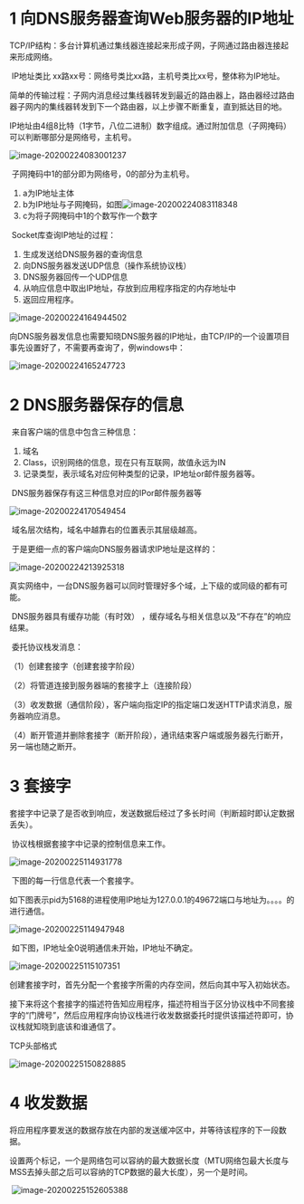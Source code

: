 # 1 向DNS服务器查询Web服务器的IP地址

​	TCP/IP结构：多台计算机通过集线器连接起来形成子网，子网通过路由器连接起来形成网络。

​	IP地址类比 xx路xx号：网络号类比xx路，主机号类比xx号，整体称为IP地址。

​	简单的传输过程：子网内消息经过集线器转发到最近的路由器上，路由器经过路由器子网内的集线器转发到下一个路由器，以上步骤不断重复，直到抵达目的地。

​	IP地址由4组8比特（1字节，八位二进制）数字组成。通过附加信息（子网掩码）可以判断哪部分是网络号，主机号。

![image-20200224083001237](%E7%BD%91%E7%BB%9C%E7%9A%84%E8%BF%9E%E6%8E%A5.assets/image-20200224083001237.png)

​	子网掩码中1的部分即为网络号，0的部分为主机号。

1. a为IP地址主体
2. b为IP地址与子网掩码，如图![image-20200224083118348](%E7%BD%91%E7%BB%9C%E7%9A%84%E8%BF%9E%E6%8E%A5.assets/image-20200224083118348.png)
3. c为将子网掩码中1的个数写作一个数字



​	Socket库查询IP地址的过程：

1. 生成发送给DNS服务器的查询信息
2. 向DNS服务器发送UDP信息（操作系统协议栈）
3. DNS服务器回传一个UDP信息
4. 从响应信息中取出IP地址，存放到应用程序指定的内存地址中
5. 返回应用程序。



![image-20200224164944502](%E7%BD%91%E7%BB%9C%E7%9A%84%E8%BF%9E%E6%8E%A5.assets/image-20200224164944502.png)

​	向DNS服务器发信息也需要知晓DNS服务器的IP地址，由TCP/IP的一个设置项目事先设置好了，不需要再查询了，例windows中：

![image-20200224165247723](%E7%BD%91%E7%BB%9C%E7%9A%84%E8%BF%9E%E6%8E%A5.assets/image-20200224165247723.png)

# 2 DNS服务器保存的信息

​	来自客户端的信息中包含三种信息：

1. 域名
2. Class，识别网络的信息，现在只有互联网，故值永远为IN
3. 记录类型，表示域名对应何种类型的记录，IP地址or邮件服务器等。

​	DNS服务器保存有这三种信息对应的IPor邮件服务器等

![image-20200224170549454](%E7%BD%91%E7%BB%9C%E7%9A%84%E8%BF%9E%E6%8E%A5.assets/image-20200224170549454.png)

​	域名层次结构，域名中越靠右的位置表示其层级越高。

​	于是更细一点的客户端向DNS服务器请求IP地址是这样的：

![image-20200224213925318](%E7%BD%91%E7%BB%9C%E7%9A%84%E8%BF%9E%E6%8E%A5.assets/image-20200224213925318.png)

​	真实网络中，一台DNS服务器可以同时管理好多个域，上下级的或同级的都有可能。

​	DNS服务器具有缓存功能（有时效） ，缓存域名与相关信息以及“不存在”的响应结果。



​	委托协议栈发消息：

（1）创建套接字（创建套接字阶段）

（2）将管道连接到服务器端的套接字上（连接阶段）

（3）收发数据（通信阶段），客户端向指定IP的指定端口发送HTTP请求消息，服务器响应消息。

（4）断开管道并删除套接字（断开阶段），通讯结束客户端或服务器先行断开，另一端也随之断开。

# 3 套接字

​	套接字中记录了是否收到响应，发送数据后经过了多长时间（判断超时即认定数据丢失）。

​	协议栈根据套接字中记录的控制信息来工作。

![image-20200225114931778](%E7%BD%91%E7%BB%9C%E7%9A%84%E8%BF%9E%E6%8E%A5.assets/image-20200225114931778.png)

​	下图的每一行信息代表一个套接字。	

​	如下图表示pid为5168的进程使用IP地址为127.0.0.1的49672端口与地址为。。。。的进行通信。

![image-20200225114947948](%E7%BD%91%E7%BB%9C%E7%9A%84%E8%BF%9E%E6%8E%A5.assets/image-20200225114947948.png)

​	如下图，IP地址全0说明通信未开始，IP地址不确定。

![image-20200225115107351](%E7%BD%91%E7%BB%9C%E7%9A%84%E8%BF%9E%E6%8E%A5.assets/image-20200225115107351.png)

​	创建套接字时，首先分配一个套接字所需的内存空间，然后向其中写入初始状态。

​	接下来将这个套接字的描述符告知应用程序，描述符相当于区分协议栈中不同套接字的“门牌号”，然后应用程序向协议栈进行收发数据委托时提供该描述符即可，协议栈就知晓到底该和谁通信了。

TCP头部格式

![image-20200225150828885](%E7%BD%91%E7%BB%9C%E7%9A%84%E8%BF%9E%E6%8E%A5.assets/image-20200225150828885.png)

# 4 收发数据

​	将应用程序要发送的数据存放在内部的发送缓冲区中，并等待该程序的下一段数据。

​	设置两个标记，一个是网络包可以容纳的最大数据长度（MTU网络包最大长度与MSS去掉头部之后可以容纳的TCP数据的最大长度），另一个是时间。

​	![image-20200225152605388](%E7%BD%91%E7%BB%9C%E7%9A%84%E8%BF%9E%E6%8E%A5.assets/image-20200225152605388.png)

